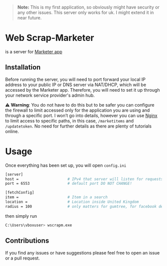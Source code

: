 > **Note:** This is my first application, so obviously might have security or any other issues.
> This server only works for uk. I might extend it in near future.
# Web Scrap-Marketer
is a server for [Marketer app](https://github.com/Stipecim/Marketer)


## Installation
Before running the server, you will need to port forward your local IP address to your public IP or DNS server via NAT/DHCP, which
will be accessed by the Marketer app. Therefore, you will need to set it up through your network service provider's admin hub.


⚠️ **Warning**: You do not have to do this but to be safer you can configure the firewall to limit accessed only for the 
application you are using and through a specific port. I won’t go into details, however you can use [Nginx](https://nginx.org/en/docs/) to limit access to specific 
paths, in this case, `/marketitems` and `/updatetoken`. No need for further details as there are plenty of tutorials online.

# Usage
Once everything has been set up, you will open `config.ini`
```sh
[server]
host =                      # IPv4 that server will listen for requests
port = 6553                 # default port DO NOT CHANGE! 

[fetchConfig]
item =                      # Item in a search 
location =                  # Location inside United Kingdom
radius = 100                # only matters for gumtree, for facebook default is 60 miles radius
```

then simply run
```sh
C:\Users\vboxuser> wscrapm.exe
```

## Contributions 
If you find any issues or have suggestions please feel free to open an issue or a pull request.
